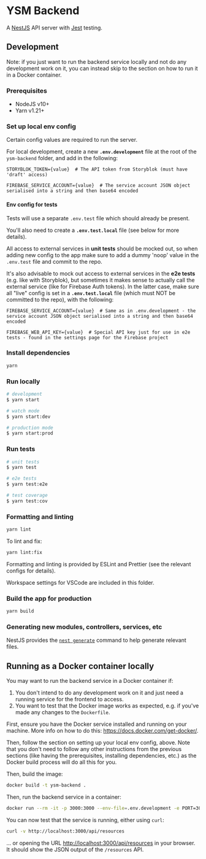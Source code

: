 # YSM Backend

A [NestJS](https://nestjs.com/) API server with [Jest](https://jestjs.io/) testing.

## Development

Note: if you just want to run the backend service locally and not do any development work on it, you can instead skip to the section on how to run it in a Docker container.

### Prerequisites

- NodeJS v10+
- Yarn v1.21+

### Set up local env config

Certain config values are required to run the server.

For local development, create a new **`.env.development`** file at the root of the `ysm-backend` folder, and add in the following:

```shell
STORYBLOK_TOKEN={value}  # The API token from Storyblok (must have 'draft' access)

FIREBASE_SERVICE_ACCOUNT={value}  # The service account JSON object serialised into a string and then base64 encoded
```

#### Env config for tests

Tests will use a separate `.env.test` file which should already be present.

You'll also need to create a **`.env.test.local`** file (see below for more details).

All access to external services in **unit tests** should be mocked out, so when adding new config to the app make sure to add a dummy 'noop' value in the `.env.test` file and commit to the repo.

It's also advisable to mock out access to external services in the **e2e tests** (e.g. like with Storyblok), but sometimes it makes sense to actually call the external service (like for Firebase Auth tokens). In the latter case, make sure all "live" config is set in a **`.env.test.local`** file (which must NOT be committed to the repo), with the following:

```shell
FIREBASE_SERVICE_ACCOUNT={value}  # Same as in .env.development - the service account JSON object serialised into a string and then base64 encoded

FIREBASE_WEB_API_KEY={value}  # Special API key just for use in e2e tests - found in the settings page for the Firebase project
```

### Install dependencies

```bash
yarn
```

### Run locally

```bash
# development
$ yarn start

# watch mode
$ yarn start:dev

# production mode
$ yarn start:prod
```

### Run tests

```bash
# unit tests
$ yarn test

# e2e tests
$ yarn test:e2e

# test coverage
$ yarn test:cov
```

### Formatting and linting

```bash
yarn lint
```

To lint and fix:

```bash
yarn lint:fix
```

Formatting and linting is provided by ESLint and Prettier (see the relevant configs for details).

Workspace settings for VSCode are included in this folder.

### Build the app for production

```bash
yarn build
```

### Generating new modules, controllers, services, etc

NestJS provides the [`nest generate`](https://docs.nestjs.com/cli/usages#nest-generate) command to help generate relevant files.

## Running as a Docker container locally

You may want to run the backend service in a Docker container if:

1. You don't intend to do any development work on it and just need a running service for the frontend to access.
1. You want to test that the Docker image works as expected, e.g. if you've made any changes to the `Dockerfile`.

First, ensure you have the Docker service installed and running on your machine. More info on how to do this: <https://docs.docker.com/get-docker/>.

Then, follow the section on setting up your local env config, above. Note that you don't need to follow any other instructions from the previous sections (like having the prerequisites, installing dependencies, etc.) as the Docker build process will do all this for you.

Then, build the image:

```sh
docker build -t ysm-backend .
```

Then, run the backend service in a container:

```sh
docker run --rm -it -p 3000:3000 --env-file=.env.development -e PORT=3000 --init ysm-backend
```

You can now test that the service is running, either using `curl`:

```sh
curl -v http://localhost:3000/api/resources
```

… or opening the URL <http://localhost:3000/api/resources> in your browser. It should show the JSON output of the `/resources` API.
